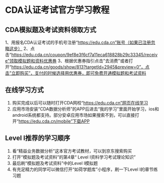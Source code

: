 # CDA认证考试官方学习教程


## CDA模拟题及考试资料领取方式

1、用报名CDA认证考试的手机号注册“https://edu.cda.cn”账号（如果已注册忽略这步）
2、点击“https://edu.cda.cn/coupon/9ef8e3f6cf7a11eca618828b29c33345/receive”领取模拟题和资料优惠券
3、根据优惠券指引点击"去消费"或者打开“https://edu.cda.cn/goods/show/813?targetId=2945&preview=0”，点击"立即购买”，支付的时候选择用优惠券，即可免费开通模拟题和考试资料

## 在线学习方式
1. 购买完成以后可以随时打开CDA网校“https://edu.cda.cn”网页在线学习
2. 应用市场安装“CDA数据分析师”的APP后进去“我的学习”里面开始学习，ios和android系统都支持。部分安卓应用市场如果搜索不到，可以直接打开“https://edu.cda.cn/mobile”下载APP

## Level I推荐的学习顺序
1. 看“精益业务数据分析”这本官方考试教材，可以到京东搜索购买
2. 打开“模拟题及考试资料”的第4章“ Level I资料学习考试理论知识”
3. 最后刷“模拟题及考试资料”中的Level I模拟题
4. 有充足精力的同学可以微信打开“如荷学题库”小程序，刷一下Level I的章节练习题 